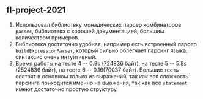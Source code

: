 ## fl-project-2021

1. Использовал библиотеку монадических парсер комбинаторов `parsec`, библиотека с хорошей документацией,
   большим количеством примеров.
2. Библиотека достаточно удобная, например есть встроенный парсер `buildExpressionParser`, 
   который сильно облегчает парсинг языка, синтаксис очень интуитивный. 
3. Время работы на тесте 4 -- 0.9s (724836 байт), на тесте 5 -- 5.8s (2524836 байт), на тесте 6 -- 0.16(70037 байт). Большие тесты состоят в основном только из выражений, так как вся сложность парсинга приходится именно на выажения, так как все `statement` имеют достаточно простую структуру.